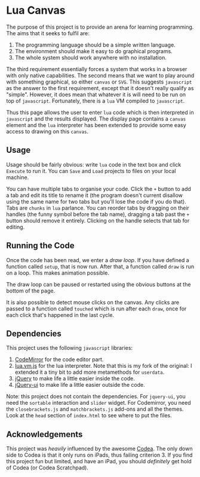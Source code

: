 # Lua Canvas

The purpose of this project is to provide an arena for learning programming.  The aims that it seeks to fulfil are:

1. The programming language should be a simple written language.
2. The environment should make it easy to do graphical programs.
3. The whole system should work anywhere with no installation.

The third requirement essentially forces a system that works in a browser with only native capabilities.  The second means that we want to play around with something graphical, so either `canvas` or `SVG`.  This suggests `javascript` as the answer to the first requirement, except that it doesn't really qualify as "simple".  However, it does mean that whatever it is will need to be run on top of `javascript`.  Fortunately, there is a `lua` VM compiled to `javascript`.

Thus this page allows the user to enter `lua` code which is then interpreted in `javascript` and the results displayed.  The display page contains a `canvas` element and the `lua` interpreter has been extended to provide some easy access to drawing on this `canvas`.

## Usage

Usage should be fairly obvious: write `lua` code in the text box and click `Execute` to run it.  You can `Save` and `Load` projects to files on your local machine.

You can have multiple tabs to organise your code.  Click the `+` button to add a tab and edit its title to rename it (the program doesn't current disallow using the same name for two tabs but you'll lose the code if you do that).  Tabs are `chunks` in `lua` parlance.  You can reorder tabs by dragging on their handles (the funny symbol before the tab name), dragging a tab past the `+` button should remove it entirely.  Clicking on the handle selects that tab for editing.

## Running the Code

Once the code has been read, we enter a _draw loop_.  If you have defined a function called `setup`, that is now run.  After that, a function called `draw` is run on a loop.  This makes animation possible.

The draw loop can be paused or restarted using the obvious buttons at the bottom of the page.

It is also possible to detect mouse clicks on the canvas.  Any clicks are passed to a function called `touched` which is run after each `draw`, once for each click that's happened in the last cycle.

## Dependencies

This project uses the following `javascript` libraries:

1. [CodeMirror](https://codemirror.net/) for the code editor part.
2. [lua.vm.js](https://github.com/loopspace/lua.vm.js) for the lua interpreter.  Note that this is my fork of the original: I extended it a tiny bit to add more metamethods for `userdata`.
3. [jQuery](https://jquery.com/) to make life a little easier inside the code.
4. [jQuery-ui](https://jqueryui.com/) to make life a little easier outside the code.

Note: this project does not contain the dependencies.  For `jquery-ui`, you need the `sortable` interaction and `slider` widget.  For Codemirror, you need the `closebrackets.js` and `matchbrackets.js` add-ons and all the themes.  Look at the `head` section of `index.html` to see where to put the files.

## Acknowledgements

This project was *heavily* influenced by the awesome [Codea](http://twolivesleft.com/Codea/).  The only down side to Codea is that it only runs on iPads, thus failing criterion 3.  If you find this project fun but limited, and have an iPad, you should *definitely* get hold of Codea (or Codea Scratchpad).